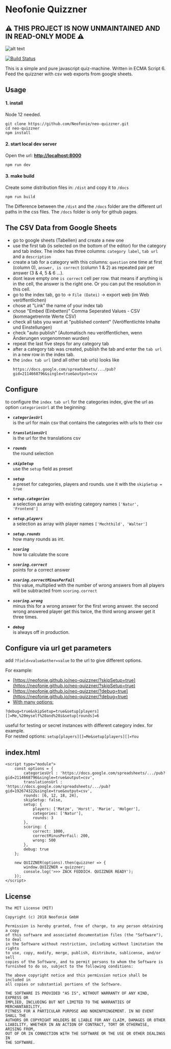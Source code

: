 # Neofonie Quizzner

## **⚠️ THIS PROJECT IS NOW UNMAINTAINED AND IN READ-ONLY MODE ⚠️**

![alt text](../master/public/screenshots/neo-quizzner_01.png?raw=true "Neofonie Quizzner #1")

[![Build Status](https://travis-ci.org/Neofonie/neo-quizzner.svg?branch=master)](https://travis-ci.org/Neofonie/neo-quizzner) 

This is a simple and pure javascript quiz-machine. Written in ECMA Script 6.  
Feed the quizzner with csv web exports from google sheets. 

## Usage

#### 1. install

Node 12 needed.

```
git clone https://github.com/Neofonie/neo-quizzner.git
cd neo-quizzner
npm install
```

#### 2. start local dev server

Open the url: **[http://localhost:8000](http://localhost:8000)**

```
npm run dev
```

#### 3. make build

Create some distribution files in: `/dist` and copy it to `/docs`  

```
npm run build
```

The Difference between the `/dist` and the `/docs` folder are the different url paths in the css files.
The `/docs` folder is only for github pages.



## The CSV Data from Google Sheets
- go to google sheets (Tabellen) and create a new one
- use the first tab (is selected on the bottom of the editor) for the category and tab index.
The index has three columns: `category label`, `tab url` and a `description` 
- create a tab for a category with this columns: `question` one time at first (column 0),
`answer, is correct` (column 1 & 2) as repeated pair per answer (3 & 4, 5 & 6 ...).
- dont leave empty one `is correct` cell per row.
that means if anything is in the cell, the answer is the right one.
Or you can put the resolution in this cell.
- go to the index tab, go to -> `File (Datei)` -> export web (im Web veröffentlichen)
- chose at "Link" the name of your index tab
- chose "Embed (Einbetten)" Comma Seperated Values - CSV (kommagetrennte Werte CSV)
- check all tabs you want at "published content" (Veröffentlichte Inhalte und Einstellungen)
- check "auto publish" (Automatisch neu veröffentlichen, wenn Änderungen vorgenommen wurden)
- repeat the last five steps for any category tab
- after a category tab was created, publish the tab and enter the `tab url` in a new row in the index tab.
- the `index tab url` (and all other tab urls) looks like
  ```
  https://docs.google.com/spreadsheets/.../pub?gid=2114668796&single=true&output=csv
  ```
  
## Configure
to configure the `index tab url` for the categories index, give the url as option `categoriesUrl` at the beginning:

- ***`categoriesUrl`***  
  is the url for main csv that contains the categories with urls to their csv

- ***`translationsUrl`***  
  is the url for the translations csv
  
- ***`rounds`***  
  the round selection
  
- ***`skipSetup`***  
  use the `setup` field as preset
  
- ***`setup`***  
  a preset for categories, players and rounds. use it with the `skipSetup = true`

- ***`setup.categories`***  
  a selection as array with existing category names `['Natur', 'Frontend']`
 
- ***`setup.players`***  
  a selection as array with player names `['Mechthild', 'Walter']`
   
- ***`setup.rounds`***  
  how many rounds as int.
  
- ***`scoring`***  
  how to calculate the score

- ***`scoring.correct`***  
  points for a correct answer
  
- ***`scoring.correctMinusPerFail`***  
  this value, multiplied with the number of wrong answers from all players will be subtracted from `scoring.correct`

- ***`scoring.wrong`***  
  minus this for a wrong answer for the first wrong answer. the second wrong answered player get this twice, the third wrong answer get it three times.

- ***`debug`***  
  is always off in production.
  
 ## Configure via url get parameters
 
 add `?field=value&other=value` to the url to give different options.  
 
 For example:
 - [https://neofonie.github.io/neo-quizzner/?skipSetup=true](https://neofonie.github.io/neo-quizzner/?skipSetup=true)
 - [https://neofonie.github.io/neo-quizzner/?debug=true](https://neofonie.github.io/neo-quizzner/?debug=true)
 - [With many options:](https://neofonie.github.io/neo-quizzner/?debug=true&skipSetup=true&setup[players][]=Me,%20myself%20and%20i&setup[rounds]=6)  
 ```
 ?debug=true&skipSetup=true&setup[players][]=Me,%20myself%20and%20i&setup[rounds]=6
 ```
 useful for testing or secret instances with different category index. for example.  
 For nested options: `setup[players][]=Me&setup[players][]=You`
 
 ## index.html 
  ```
  <script type="module">
      const options = {
          categoriesUrl : 'https://docs.google.com/spreadsheets/.../pub?gid=2114668796&single=true&output=csv',
          translationsUrl : 'https://docs.google.com/spreadsheets/.../pub?gid=192674322&single=true&output=csv',
          rounds: [6, 12, 18, 24],
          skipSetup: false,
          setup: {
              players: ['Matze', 'Horst', 'Marie', 'Holger'],
              categories: ['Natur'],
              rounds: 3
          },
          scoring: {
              correct: 1000,
              correctMinusPerFail: 200,
              wrong: 500
          },
          debug: true
      };
  
      new QUIZZNER(options).then(quizzner => {
          window.QUIZZNER = quizzner;
          console.log('>>> ZACK FEDDICH. QUIZZNER READY');
      });
  </script>
  ```


## License

```
The MIT License (MIT)

Copyright (c) 2018 Neofonie GmbH

Permission is hereby granted, free of charge, to any person obtaining a copy
of this software and associated documentation files (the "Software"), to deal
in the Software without restriction, including without limitation the rights
to use, copy, modify, merge, publish, distribute, sublicense, and/or sell
copies of the Software, and to permit persons to whom the Software is
furnished to do so, subject to the following conditions:

The above copyright notice and this permission notice shall be included in
all copies or substantial portions of the Software.

THE SOFTWARE IS PROVIDED "AS IS", WITHOUT WARRANTY OF ANY KIND, EXPRESS OR
IMPLIED, INCLUDING BUT NOT LIMITED TO THE WARRANTIES OF MERCHANTABILITY,
FITNESS FOR A PARTICULAR PURPOSE AND NONINFRINGEMENT. IN NO EVENT SHALL THE
AUTHORS OR COPYRIGHT HOLDERS BE LIABLE FOR ANY CLAIM, DAMAGES OR OTHER
LIABILITY, WHETHER IN AN ACTION OF CONTRACT, TORT OR OTHERWISE, ARISING FROM,
OUT OF OR IN CONNECTION WITH THE SOFTWARE OR THE USE OR OTHER DEALINGS IN
THE SOFTWARE.
```
